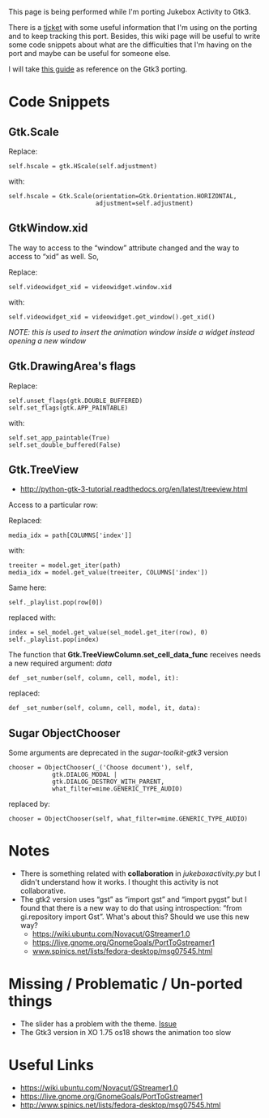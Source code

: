This page is being performed while I'm porting Jukebox Activity to Gtk3.

There is a [ticket](http://bugs.sugarlabs.org/ticket/3760) with some
useful information that I'm using on the porting and to keep tracking
this port. Besides, this wiki page will be useful to write some code
snippets about what are the difficulties that I'm having on the port and
maybe can be useful for someone else.

I will take [this guide](User:Humitos/PortingGetBooks "wikilink") as
reference on the Gtk3 porting.

Code Snippets
=============

Gtk.Scale
---------

Replace:

`self.hscale = gtk.HScale(self.adjustment)`

with:

`self.hscale = Gtk.Scale(orientation=Gtk.Orientation.HORIZONTAL,`\
`                        adjustment=self.adjustment)`

GtkWindow.xid
-------------

The way to access to the “window” attribute changed and the way to
access to “xid” as well. So,

Replace:

`self.videowidget_xid = videowidget.window.xid`

with:

`self.videowidget_xid = videowidget.get_window().get_xid()`

*NOTE: this is used to insert the animation window inside a widget
instead opening a new window*

Gtk.DrawingArea's flags
-----------------------

Replace:

`self.unset_flags(gtk.DOUBLE_BUFFERED)`\
`self.set_flags(gtk.APP_PAINTABLE)`

with:

`self.set_app_paintable(True)`\
`self.set_double_buffered(False)`

Gtk.TreeView
------------

-   <http://python-gtk-3-tutorial.readthedocs.org/en/latest/treeview.html>

Access to a particular row:

Replaced:

`media_idx = path[COLUMNS['index']]`

with:

`treeiter = model.get_iter(path)`\
`media_idx = model.get_value(treeiter, COLUMNS['index'])`

Same here:

`self._playlist.pop(row[0])`

replaced with:

`index = sel_model.get_value(sel_model.get_iter(row), 0)`\
`self._playlist.pop(index)`

The function that **Gtk.TreeViewColumn.set\_cell\_data\_func** receives
needs a new required argument: *data*

`def _set_number(self, column, cell, model, it):`

replaced:

`def _set_number(self, column, cell, model, it, data):`

Sugar ObjectChooser
-------------------

Some arguments are deprecated in the *sugar-toolkit-gtk3* version

`chooser = ObjectChooser(_('Choose document'), self,`\
`            gtk.DIALOG_MODAL |`\
`            gtk.DIALOG_DESTROY_WITH_PARENT,`\
`            what_filter=mime.GENERIC_TYPE_AUDIO)`

replaced by:

`chooser = ObjectChooser(self, what_filter=mime.GENERIC_TYPE_AUDIO)`

Notes
=====

-   There is something related with **collaboration** in
    *jukeboxactivity.py* but I didn't understand how it works. I thought
    this activity is not collaborative.
-   The gtk2 version uses “gst” as “import gst” and “import pygst” but I
    found that there is a new way to do that using introspection: “from
    gi.repository import Gst”. What's about this? Should we use this new
    way?
    -   <https://wiki.ubuntu.com/Novacut/GStreamer1.0>
    -   <https://live.gnome.org/GnomeGoals/PortToGstreamer1>
    -   www.spinics.net/lists/fedora-desktop/msg07545.html

Missing / Problematic / Un-ported things
========================================

-   The slider has a problem with the theme.
    [Issue](http://bugs.sugarlabs.org/attachment/ticket/3760/36.png)
-   The Gtk3 version in XO 1.75 os18 shows the animation too slow

Useful Links
============

-   <https://wiki.ubuntu.com/Novacut/GStreamer1.0>
-   <https://live.gnome.org/GnomeGoals/PortToGstreamer1>
-   <http://www.spinics.net/lists/fedora-desktop/msg07545.html>
